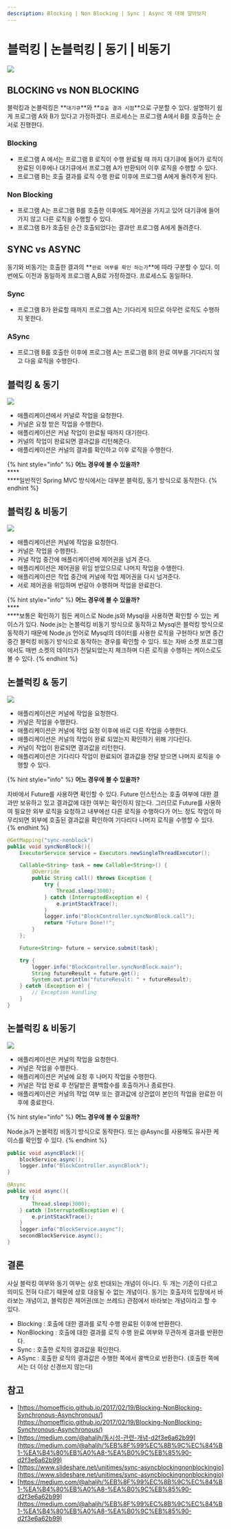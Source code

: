 ```yaml
---
description: Blocking | Non Blocking | Sync | Async 에 대해 알아보자
---
```


# 블럭킹 | 논블럭킹 | 동기 | 비동기

![](<../.gitbook/assets/image (14).png>)

## BLOCKING vs NON BLOCKING

블럭킹과 논블럭킹은 **`대기큐`**와 **`호출 결과 시점`**으로 구분할 수 있다. 설명하기 쉽게 프로그램 A와 B가 있다고 가정하겠다. 프로세스는 프로그램 A에서 B를 호출하는 순서로 진행한다.

### Blocking

* 프로그램 A 에서는 프로그램 B 로직이 수행 완료될 때 까지 대기큐에 들어가 로직이 완료된 이후에나 대기큐에서 프로그램 A가 반환되어 이후 로직을 수행할 수 있다.
* 프로그램 B는 호출 결과를 로직 수행 완료 이후에 프로그램 A에게 돌려주게 된다.

### Non Blocking

* 프로그램 A는 프로그램 B를 호출한 이후에도 제어권을 가지고 있어 대기큐에 들어가지 않고 다른 로직을 수행할 수 있다.
* 프로그램 B가 호출된 순간 호출되었다는 결과만 프로그램 A에게 돌려준다.&#x20;

## SYNC vs ASYNC

동기와 비동기는 호출한 결과의 **`완료 여부를 확인 하는가`**에 따라 구분할 수 있다. 이번에도 이전과 동일하게 프로그램 A,B로 가정하겠다. 프로세스도 동일하다.

### Sync

* 프로그램 B가 완료할 때까지 프로그램 A는 기다리게 되므로 아무런 로직도 수행하지 못한다.

### ASync

* 프로그램 B를 호출한 이후에 프로그램 A는 프로그램 B의 완료 여부를 기다리지 않고 다음 로직을 수행한다.

## 블럭킹 & 동기



![](<../.gitbook/assets/image (20).png>)

* 애플리케이션에서 커널로 작업을 요청한다.
* 커널은 요청 받은 작업을 수행한다.
* 애플리케이션은 커널 작업이 완료될 때까지 대기한다.
* 커널의 작업이 완료되면 결과값을 리턴해준다.
* 애플리케이션은 커널의 결과를 확인하고 이후 로직을 수행한다.

{% hint style="info" %}
**어느 경우에 볼 수 있을까?**\
****\
****일반적인 Spring MVC 방식에서는 대부분 블럭킹, 동기 방식으로 동작한다.
{% endhint %}

## 블럭킹 & 비동기

![](broken-reference)

* 애플리케이션은 커널에 작업을 요청한다.
* 커널은 작업을 수행한다.
* 커널 작업 중간에 애플리케이션에 제어권을 넘겨 준다.
* 애플리케이션은 제어권을 위임 받았으므로 나머지 작업을 수행한다.
* 애플리케이션은 작업 중간에 커널에 작업 제어권을 다시 넘겨준다.
* 서로 제어권을 위임하며 번갈아 수행하며 작업을 완료한다.&#x20;

{% hint style="info" %}
**어느 경우에 볼 수 있을까?**\
****\
****보통은 확인하기 힘든 케이스로 Node.js와 Mysql을 사용하면 확인할 수 있는 케이스가 있다. Node.js는 논블럭킹 비동기 방식으로 동작하고 Mysql은 블럭킹 방식으로 동작하기 때문에 Node.js 언어로 Mysql의 데이터를 사용한 로직을 구현하다 보면 중간 중간 블럭킹 비동기 방식으로 동작하는 경우를 확인할 수 있다. 또는 자바 소켓 프로그램에서도 매번 소켓의 데이터가 전달되었는지 체크하며 다른 로직을 수행하는 케이스로도 볼 수 있다.
{% endhint %}

## 논블럭킹 & 동기

![](broken-reference)

* 애플리케이션은 커널에 작업을 요청한다.
* 커널은 작업을 수행한다.
* 애플리케이션은 커널에 작업 요청 이후에 바로 다른 작업을 수행한다.
* 애플리케이션은 커널의 작업이 완료 되었는지 확인하기 위해 기다린다.
* 커널이 작업이 완료되면 결과값을 리턴한다.
* 애플리케이션은 기다리다 작업이 완료되어 결과값을 전달 받으면 나머지 로직을 수행할 수 있다.

{% hint style="info" %}
**어느 경우에 볼 수 있을까?**

자바에서 Future를 사용하면 확인할 수 있다. Future 인스턴스는 호출 여부에 대한 결과만 보유하고 있고 결과값에 대한 여부는 확인하지 않는다. 그러므로 Future를 사용하여 필요한 외부 로직을 요청하고 내부에선 다른 로직을 수행하다가 어느 정도 작업이 마무리되면 외부에 호출된 결과값을 확인하여 기다리다 나머지 로직을 수행할 수 있다.
{% endhint %}

```java
@GetMapping("sync-nonblock")
public void syncNonBlock(){
    ExecutorService service = Executors.newSingleThreadExecutor();

    Callable<String> task = new Callable<String>() {
        @Override
        public String call() throws Exception {
            try {
                Thread.sleep(3000);
            } catch (InterruptedException e) {
                e.printStackTrace();
            }
            logger.info("BlockController.syncNonBlock.call");
            return "Future Done!!";
        }
    };

    Future<String> future = service.submit(task);

    try {
        logger.info("BlockController.syncNonBlock.main");
        String futureResult = future.get();
        System.out.println("futureResult: " + futureResult);
    } catch (Exception e) {
        // Exception Handling
    }
}
```

## 논블럭킹 & 비동기

![](broken-reference)

* 애플리케이션은 커널의 작업을 요청한다.
* 커널은 작업을 수행한다.
* 애플리케이션은 커널에 요청 후 나머지 작업을 수행한다.
* 커널은 작업 완료 후 전달받은 콜백함수를 호출하거나 종료한다.
* 애플리케이션은 커널의 작업 여부 또는 결과값에 상관없이 본인의 작업을 완료한 이후에 종료한다.

{% hint style="info" %}
**어느 경우에 볼 수 있을까?**&#x20;

Node.js가 논블럭킹 비동기 방식으로 동작한다. 또는 @Async를 사용해도 유사한 케이스를 확인할 수 있다.
{% endhint %}

```java
public void asyncBlock(){
    blockService.async();
    logger.info("BlockController.asyncBlock");
}

@Async
public void async(){
    try {
        Thread.sleep(3000);
    } catch (InterruptedException e) {
        e.printStackTrace();
    }
    logger.info("BlockService.async");
    secondBlockService.async();
}
```

## 결론

사실 블럭킹 여부와 동기 여부는 상호 반대되는 개념이 아니다. 두 개는 기준이 다르고 의미도 전혀 다르기 때문에 상호 대응될 수 없는 개념이다. 동기는 호출자의 입장에서 바라보는 개념이고, 블럭킹은 제어권(또는 쓰레드) 관점에서 바라보는 개념이라고 할 수 있다.

* Blocking : 호출에 대한 결과를 로직 수행 완료된 이후에 반환한다.
* NonBlocking : 호출에 대한 결과를 로직 수행 완료 여부와 무관하게 결과를 반환한다.
* Sync : 호출한 로직의 결과값을 확인한다.
* ASync : 호출한 로직의 결과값은 수행한 쪽에서 콜백으로 반환한다. (호출한 쪽에서는 더 이상 신경쓰지 않는다)

## 참고

* [https://homoefficio.github.io/2017/02/19/Blocking-NonBlocking-Synchronous-Asynchronous/](https://homoefficio.github.io/2017/02/19/Blocking-NonBlocking-Synchronous-Asynchronous/)
* [https://medium.com/@ahaljh/동시성-관련-개념-d2f3e6a62b99](https://medium.com/@ahaljh/%EB%8F%99%EC%8B%9C%EC%84%B1-%EA%B4%80%EB%A0%A8-%EA%B0%9C%EB%85%90-d2f3e6a62b99)
* [https://www.slideshare.net/unitimes/sync-asyncblockingnonblockingio](https://www.slideshare.net/unitimes/sync-asyncblockingnonblockingio)
* [https://medium.com/@ahaljh/%EB%8F%99%EC%8B%9C%EC%84%B1-%EA%B4%80%EB%A0%A8-%EA%B0%9C%EB%85%90-d2f3e6a62b99](https://medium.com/@ahaljh/%EB%8F%99%EC%8B%9C%EC%84%B1-%EA%B4%80%EB%A0%A8-%EA%B0%9C%EB%85%90-d2f3e6a62b99)
